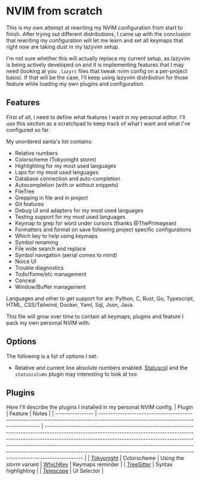 # NVIM from scratch

This is my own attempt at rewriting my NVIM
configuration from start to finish. After trying out
different distributions, I came up with the conclusion
that rewriting my configuration will let me learn
and set all keymaps that right now are taking dust
in my lazyvim setup.

I'm not sure whether this will actually replace my current
setup, as lazyvim is being actively developed on and it is
implementing features that I may need (looking at you
`.lazyrc` files that tweak nvim config on a per-project basis).
If that will be the case, I'll keep using lazyvim distribution
for those feature while loading my own plugins and configuration.

## Features

First of all, I need to define what features I want in my personal
editor. I'll use this section as a scratchpad to keep track of
what I want and what I've configured so far.

My unordered santa's list contains:

- Relative numbers
- Colorscheme (Tokyonight storm)
- Highlighting for my most used languages
- Lsps for my most used languages
- Database connection and auto-completion
- Autocompletion (with or without snippets)
- FileTree
- Grepping in file and in project
- Git features
- Debug UI and adapters for my most used languages
- Testing support for my most used languages
- Keymap to grep for word under cursors (thanks @ThePrimagean)
- Formatters and format on save following project specific configurations
- Which key to help using keymaps
- Symbol renaming
- File wide search and replace
- Symbol navigation (aerial comes to mind)
- Noice UI
- Trouble diagnostics
- Todo/fixme/etc management
- Conceal
- Window/Buffer management

Languages and other to get support for are: Python, C, Rust, Go,
Typescript, HTML, CSS/Tailwind, Docker, Yaml, Sql, Json, Java.

This file will grow over time to contain all keymaps, plugins and
feature I pack my own personal NVIM with.

## Options

The following is a list of options I set:

- Relative and current line absolute numbers enabled.
  [Statuscol](https://github.com/luukvbaal/statuscol.nvim) and
  the `statuscolumn` plugin may interesting to look at too.

## Plugins

Here I'll describe the plugins I installed
in my personal NVIM config.
| Plugin | Feature | Notes |
| ---------------- | ----------------------------------------------------------------------------------------------------------------------------------- | ---------------------------------------------------------------------------------------------------------------------------------------------------------------------------------------------------------------------------------------------------------------------------------------------------------------------------------------------------------------------------------------------------------------------- |
| [Tokyonight](https://github.com/folke/tokyonight.nvim) | Colorscheme | Using the _storm_ variant
| [WhichKey](https://github.com/folke/which-key.nvim) | Keymaps reminder |
| [TreeSitter](https://github.com/nvim-treesitter/nvim-treesitter) | Syntax highlighting |
| [Telescope](https://github.com/nvim-telescope/telescope.nvim) | UI Selector |
